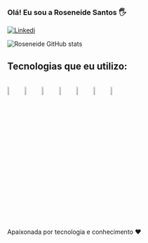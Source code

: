 ### Olá! Eu sou a Roseneide Santos 🖐

[![Linkedi](https://img.shields.io/badge/LinkedIn-0077B5?style=for-the-badge&logo=linkedin&logoColor=white)](https://www.linkedin.com/in/roseneidesantos)

![Roseneide GitHub stats](https://github-readme-stats.vercel.app/api?username=roseneidesantos&theme=midnight-purple&show_icons=true)

## Tecnologias que eu utilizo:
<div style="display:inline_block"><br/>
   <img align="center" alt="HTML5" width="7%" src="https://cdn.jsdelivr.net/gh/devicons/devicon/icons/html5/html5-original-wordmark.svg" />
   <img align="center" alt="CSS" width="7%" src="https://cdn.jsdelivr.net/gh/devicons/devicon/icons/css3/css3-original-wordmark.svg" />
   <img align="center" alt="Javascript" width="7%" src="https://cdn.jsdelivr.net/gh/devicons/devicon/icons/javascript/javascript-plain.svg" />
   <img align="center" alt="Vue" width="7%" src="https://cdn.jsdelivr.net/gh/devicons/devicon/icons/vuejs/vuejs-original-wordmark.svg" />
   <img align="center" alt="PHP" width="7%" src="https://cdn.jsdelivr.net/gh/devicons/devicon/icons/php/php-original.svg" />
   <img align="center" alt="Laravel"width="7%"  src="https://cdn.jsdelivr.net/gh/devicons/devicon/icons/laravel/laravel-plain-wordmark.svg" />
   <img align="center" alt="Node" width="7%" src="https://cdn.jsdelivr.net/gh/devicons/devicon/icons/nodejs/nodejs-original-wordmark.svg" />
 </div>
 <br/><br/>
 
 Apaixonada por tecnologia e conhecimento ❤️
 
